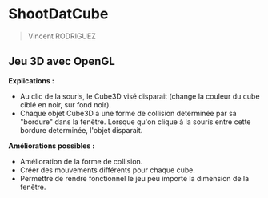 # ShootDatCube
> Vincent RODRIGUEZ
## Jeu 3D avec OpenGL

**Explications :**
* Au clic de la souris, le Cube3D visé disparait (change la couleur du cube ciblé en noir, sur fond noir).
* Chaque objet Cube3D a une forme de collision determinée par sa "bordure" dans la fenêtre. Lorsque qu'on clique à la souris entre cette bordure determinée, l'objet disparait.

**Améliorations possibles :**
* Amélioration de la forme de collision.
* Créer des mouvements différents pour chaque cube.
* Permettre de rendre fonctionnel le jeu peu importe la dimension de la fenêtre.
